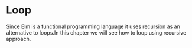 # Loop

Since Elm is a functional programming language it uses recursion as an alternative to loops.In this chapter we will see how to loop using recursive approach.

<!-- display a loop in javascript and show it using elm -->